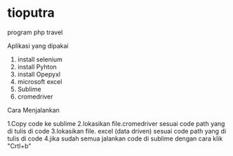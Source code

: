 # tioputra
program php travel

Aplikasi yang dipakai
1. install selenium
2. install Pyhton
3. install Opepyxl
4. microsoft excel
5. Sublime
6. cromedriver

Cara Menjalankan 

1.Copy code ke sublime
2.lokasikan file.cromedriver sesuai code path yang di tulis di code
3.lokasikan file. excel (data driven) sesuai code path yang di tulis di code
4.jika sudah semua jalankan code di sublime dengan cara klik "Crtl+b"
